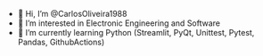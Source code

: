- 👋 Hi, I’m @CarlosOliveira1988
- 👀 I’m interested in Electronic Engineering and Software
- 🌱 I’m currently learning Python (Streamlit, PyQt, Unittest, Pytest, Pandas, GithubActions)

<!---
CarlosOliveira1988/CarlosOliveira1988 is a ✨ special ✨ repository because its `README.md` (this file) appears on your GitHub profile.
You can click the Preview link to take a look at your changes.
--->
